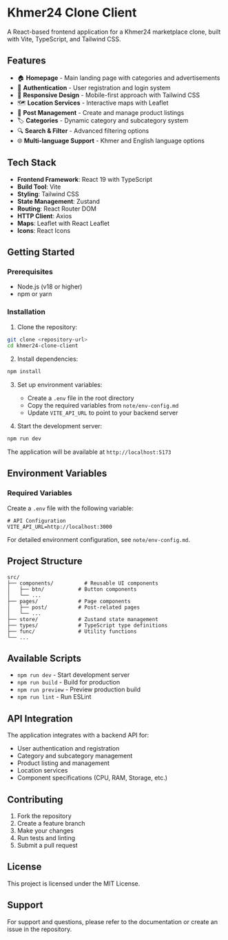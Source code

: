 # Khmer24 Clone Client

A React-based frontend application for a Khmer24 marketplace clone, built with Vite, TypeScript, and Tailwind CSS.

## Features

- 🏠 **Homepage** - Main landing page with categories and advertisements
- 👤 **Authentication** - User registration and login system
- 📱 **Responsive Design** - Mobile-first approach with Tailwind CSS
- 🗺️ **Location Services** - Interactive maps with Leaflet
- 📝 **Post Management** - Create and manage product listings
- 🏷️ **Categories** - Dynamic category and subcategory system
- 🔍 **Search & Filter** - Advanced filtering options
- 🌐 **Multi-language Support** - Khmer and English language options

## Tech Stack

- **Frontend Framework**: React 19 with TypeScript
- **Build Tool**: Vite
- **Styling**: Tailwind CSS
- **State Management**: Zustand
- **Routing**: React Router DOM
- **HTTP Client**: Axios
- **Maps**: Leaflet with React Leaflet
- **Icons**: React Icons

## Getting Started

### Prerequisites

- Node.js (v18 or higher)
- npm or yarn

### Installation

1. Clone the repository:
```bash
git clone <repository-url>
cd khmer24-clone-client
```

2. Install dependencies:
```bash
npm install
```

3. Set up environment variables:
   - Create a `.env` file in the root directory
   - Copy the required variables from `note/env-config.md`
   - Update `VITE_API_URL` to point to your backend server

4. Start the development server:
```bash
npm run dev
```

The application will be available at `http://localhost:5173`

## Environment Variables

### Required Variables

Create a `.env` file with the following variable:

```env
# API Configuration
VITE_API_URL=http://localhost:3000
```

For detailed environment configuration, see `note/env-config.md`.

## Project Structure

```
src/
├── components/          # Reusable UI components
│   ├── btn/           # Button components
│   └── ...
├── pages/             # Page components
│   ├── post/          # Post-related pages
│   └── ...
├── store/             # Zustand state management
├── types/             # TypeScript type definitions
├── func/              # Utility functions
└── ...
```

## Available Scripts

- `npm run dev` - Start development server
- `npm run build` - Build for production
- `npm run preview` - Preview production build
- `npm run lint` - Run ESLint

## API Integration

The application integrates with a backend API for:
- User authentication and registration
- Category and subcategory management
- Product listing and management
- Location services
- Component specifications (CPU, RAM, Storage, etc.)

## Contributing

1. Fork the repository
2. Create a feature branch
3. Make your changes
4. Run tests and linting
5. Submit a pull request

## License

This project is licensed under the MIT License.

## Support

For support and questions, please refer to the documentation or create an issue in the repository.
